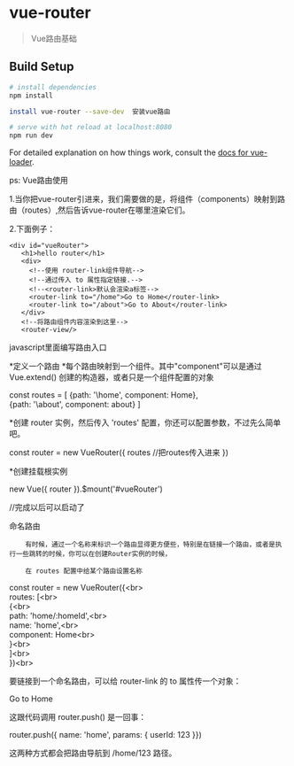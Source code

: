 # vue-router

> Vue路由基础

## Build Setup

``` bash
# install dependencies
npm install

install vue-router --save-dev  安装vue路由

# serve with hot reload at localhost:8080
npm run dev
```

For detailed explanation on how things work, consult the [docs for vue-loader](http://vuejs.github.io/vue-loader).

ps: Vue路由使用

  1.当你把vue-router引进来，我们需要做的是，将组件（components）映射到路由（routes）,然后告诉vue-router在哪里渲染它们。

  2.下面例子：

  <p><script src="https://unpkg.com/vue/dist/vue.js"></script></p>

   <script src="https://unpkg.com/vue-router/dist/vue-router.js"></script>

  	<div id="vueRouter">
       <h1>hello router</h1>
       <div>
         <!--使用 router-link组件导航-->
         <!--通过传入 to 属性指定链接.-->
         <!--<router-link>默认会渲染a标签-->
         <router-link to="/home">Go to Home</router-link>
         <router-link to="/about">Go to About</router-link>
       </div>
       <!--将路由组件内容渲染到这里-->
       <router-view/>   
   </div>

  javascript里面编写路由入口


  
   *定义一个路由
   *每个路由映射到一个组件。其中"component"可以是通过 Vue.extend() 创建的构造器，或者只是一个组件配置的对象

   const routes = [
      {path: '\home', component: Home},  
      {path: '\about', component: about}
   ]

  *创建 router 实例，然后传入 'routes' 配置，你还可以配置参数，不过先么简单吧。

  const router = new VueRouter({
    routes   //把routes传入进来
  })

 *创建挂载根实例

   new Vue({
     router
  }).$mount('#vueRouter')

 //完成以后可以启动了


 命名路由

 		有时候，通过一个名称来标识一个路由显得更方便些，特别是在链接一个路由，或者是执行一些跳转的时候，你可以在创建Router实例的时候，

 		在 routes 配置中给某个路由设置名称

 const router = new VueRouter({\<br>  
   routes: [\<br>  
     {\<br>  
       path: 'home/:homeId',\<br>  
       name: 'home',\<br>  
       component: Home\<br>  
     }\<br>  
   ]\<br>  
 })\<br>  

 要链接到一个命名路由，可以给 router-link 的 to 属性传一个对象：

  <router-link :to="{name: 'home', params:{homeId: 123}}">Go to Home</router-link>

  这跟代码调用 router.push() 是一回事：

  router.push({ name: 'home', params: { userId: 123 }})

  这两种方式都会把路由导航到 /home/123 路径。





